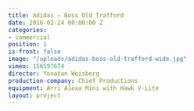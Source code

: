 ```yaml
---
title: Adidas — Boss Old Trafford
date: 2016-02-24 00:00:00 Z
categories:
- commercial
position: 1
is-front: false
image: "/uploads/adidas-boss-old-trafford-wide.jpg"
vimeo: 156597674
director: Yonatan Weisberg
production-company: Chief Productions
equipment: Arri Alexa Mini with Hawk V-Lite
layout: project
---
```


